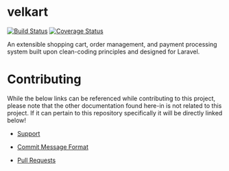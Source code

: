 # velkart 
[![Build Status](https://travis-ci.org/indiehd/velkart.svg?branch=master)](https://travis-ci.org/indiehd/velkart) [![Coverage Status](https://coveralls.io/repos/github/indiehd/velkart/badge.svg?branch=master)](https://coveralls.io/github/indiehd/velkart?branch=master) 

An extensible shopping cart, order management, and payment processing system built upon clean-coding principles and 
designed for Laravel.

# Contributing
While the below links can be referenced while contributing to this project, please note that the other documentation
found here-in is not related to this project. If it can pertain to this repository specifically it will be directly 
linked below!

* [Support](https://docs.indiehd.com/#/home/COMMUNITY?id=support)

* [Commit Message Format](https://docs.indiehd.com/#/home/COMMIT-MESSAGES)

* [Pull Requests](https://docs.indiehd.com/#/home/PULL-REQ)
